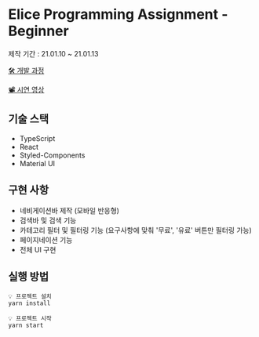 # Elice Programming Assignment - Beginner

제작 기간 : 21.01.10 ~ 21.01.13
<br/>

[🛠 개발 과정](https://onyx-limburger-373.notion.site/Elice-Programming-Assignment-a764b4cc010547c091cb1d58a1cc3b99)

[📽 시연 영상](https://youtu.be/WSp5eaSqNIY)

## 기술 스택

- TypeScript
- React
- Styled-Components
- Material UI
  <br/>

## 구현 사항

- 네비게이션바 제작 (모바일 반응형)
- 검색바 및 검색 기능
- 카테고리 필터 및 필터링 기능 (요구사항에 맞춰 '무료', '유료' 버튼만 필터링 가능)
- 페이지네이션 기능
- 전체 UI 구현
  <br/>

## 실행 방법

```plaintext
💡 프로젝트 설치
yarn install
```

```plaintext
💡 프로젝트 시작
yarn start
```
